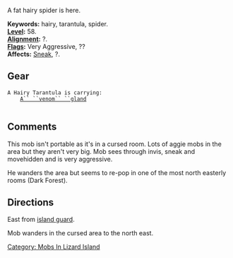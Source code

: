 A fat hairy spider is here.

**Keywords:** hairy, tarantula, spider.  
**[Level](Level.md "wikilink"):** 58.  
**[Alignment](Alignment.md "wikilink"):** ?.  
**[Flags](:Category:_Mob_Types.md "wikilink"):** Very Aggressive, ??  
**Affects:** [Sneak](Sneak "wikilink"), ?.  

## Gear

`A Hairy Tarantula is carrying:`  
`    `[`A`` ``venom`` ``gland`](Tarantula's_Venom_Gland.md "wikilink")  
`     `

## Comments

This mob isn't portable as it's in a cursed room. Lots of aggie mobs in
the area but they aren't very big. Mob sees through invis, sneak and
movehidden and is very aggressive.

He wanders the area but seems to re-pop in one of the most north
easterly rooms (Dark Forest).

## Directions

East from [island guard](Island_Guardsman.md "wikilink").

Mob wanders in the cursed area to the north east.

[Category: Mobs In Lizard
Island](Category:_Mobs_In_Lizard_Island "wikilink")
